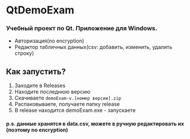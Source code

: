# QtDemoExam
### Учебный проект по Qt. Приложение для Windows.
- Авторизация(no encryption)
- Редактор табличных данных(csv: добавить, изменить, удалить строку)

## Как запустить?
1. Заходите в Releases
2. Находите последнюю версию
3. Скачиваете ```demoExam-v.[номер версии].zip```
4. Распаковываете, получаете папку release
5. В release находится demoExam.exe - запускаете

#### p.s. данные хранятся в data.csv, можете в ручную редактировать их (поэтому no encryption)
